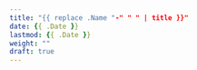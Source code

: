 ```yaml
---
title: "{{ replace .Name "-" " " | title }}"
date: {{ .Date }}
lastmod: {{ .Date }}
weight: ""
draft: true
---
```



